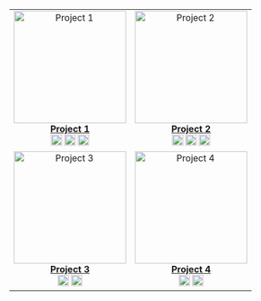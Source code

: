 

<table>
  <tr>
    <td align="center">
      <a href="https://github.com/CodeAlpha_CGPA-calculator/project1" target="_blank">
        <img src="https://yourdomain.com/project1.png" alt="Project 1" width="200" />
        <br />
        <strong>Project 1</strong>
      </a>
      <br/>
      <img src="https://yourdomain.com/icons/html5.png" width="20" title="HTML5" />
      <img src="https://yourdomain.com/icons/css3.png" width="20" title="CSS3" />
      <img src="https://yourdomain.com/icons/javascript.png" width="20" title="JavaScript" />
    </td>
    <td align="center">
      <a href="https://github.com/CodeAlpha_CGPA-calculator/project2" target="_blank">
        <img src="https://yourdomain.com/project2.png" alt="Project 2" width="200" />
        <br />
        <strong>Project 2</strong>
      </a>
      <br/>
      <img src="https://yourdomain.com/icons/react.png" width="20" title="React" />
      <img src="https://yourdomain.com/icons/node.png" width="20" title="Node.js" />
      <img src="https://yourdomain.com/icons/mongodb.png" width="20" title="MongoDB" />
    </td>
  </tr>
  <tr>
    <td align="center">
      <a href="https://github.com/CodeAlpha_CGPA-calculator/project3" target="_blank">
        <img src="https://yourdomain.com/project3.png" alt="Project 3" width="200" />
        <br />
        <strong>Project 3</strong>
      </a>
      <br/>
      <img src="https://yourdomain.com/icons/python.png" width="20" title="Python" />
      <img src="https://yourdomain.com/icons/django.png" width="20" title="Django" />
    </td>
    <td align="center">
      <a href="https://github.com/CodeAlpha_CGPA-calculator/project4" target="_blank">
        <img src="https://yourdomain.com/project4.png" alt="Project 4" width="200" />
        <br />
        <strong>Project 4</strong>
      </a>
      <br/>
      <img src="https://yourdomain.com/icons/flutter.png" width="20" title="Flutter" />
      <img src="https://yourdomain.com/icons/firebase.png" width="20" title="Firebase" />
    </td>
  </tr>
</table>
